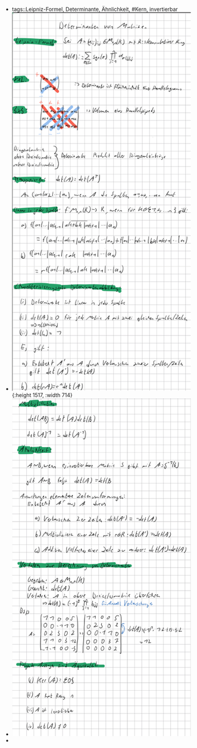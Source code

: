 - tags::Leipniz-Formel, Determinante, Ähnlichkeit, #Kern, invertierbar
- ![image.png](../assets/image_1731609316731_0.png){:height 1517, :width 714}
- ![image.png](../assets/image_1731609455930_0.png)
-